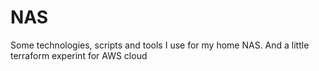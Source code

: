 # NAS

Some technologies, scripts and tools I use for my home NAS.
And a little terraform experint for AWS cloud
